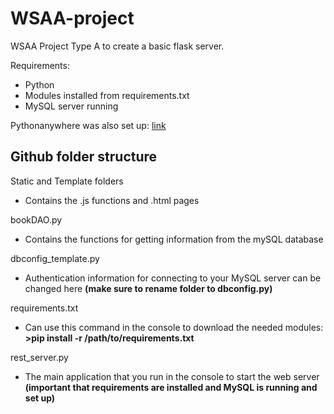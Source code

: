 # WSAA-project  
  
WSAA Project Type A to create a basic flask server.  
  
Requirements:  
 - Python  
 - Modules installed from requirements.txt  
 - MySQL server running
  
Pythonanywhere was also set up: [link](https://samedo1999.pythonanywhere.com/)  
  
**Github folder structure**
- 
Static and Template folders
 - Contains the .js functions and .html pages  

bookDAO.py  
 - Contains the functions for getting information from the mySQL database  

dbconfig_template.py  
 - Authentication information for connecting to your MySQL server can be changed here **(make sure to rename folder to dbconfig.py)**  

requirements.txt  
 - Can use this command in the console to download the needed modules:   
 **>pip install -r /path/to/requirements.txt**  

rest_server.py  
 - The main application that you run in the console to start the web server **(important that requirements are installed and MySQL is running and set up)**